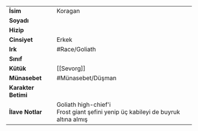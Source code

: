 |  |  |
|---|---|
| **İsim** | Koragan|
| **Soyadı** | |
| **Hizip** | |
| **Cinsiyet** | Erkek|
| **Irk** | #Race/Goliath|
| **Sınıf** | |
| **Kütük** | [[Sevorg]]|
| **Münasebet** | #Münasebet/Düşman|
| **Karakter Betimi** | |
| **İlave Notlar** | Goliath high-chief'i<br>Frost giant şefini yenip üç kabileyi de buyruk altına almış|
